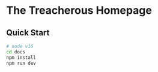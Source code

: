 The Treacherous Homepage
====

## Quick Start

```bash
# node v16
cd docs
npm install
npm run dev
```
